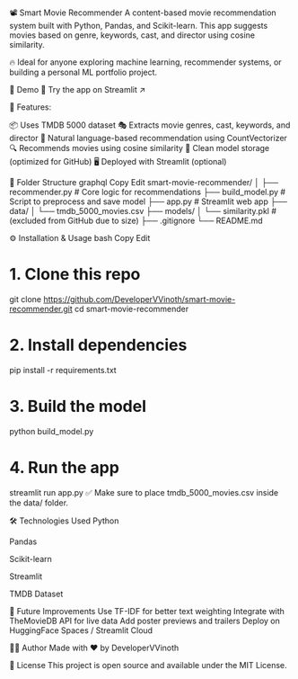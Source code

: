 📽️ Smart Movie Recommender
A content-based movie recommendation system built with Python, Pandas, and Scikit-learn. This app suggests movies based on genre, keywords, cast, and director using cosine similarity.

🔥 Ideal for anyone exploring machine learning, recommender systems, or building a personal ML portfolio project.

🚀 Demo
🧠 Try the app on Streamlit ↗

🧠 Features:

📦 Uses TMDB 5000 dataset
🎭 Extracts movie genres, cast, keywords, and director
🧠 Natural language-based recommendation using CountVectorizer
🔍 Recommends movies using cosine similarity
💾 Clean model storage (optimized for GitHub)
🖥️ Deployed with Streamlit (optional)

📁 Folder Structure
graphql
Copy
Edit
smart-movie-recommender/
│
├── recommender.py          # Core logic for recommendations
├── build_model.py          # Script to preprocess and save model
├── app.py                  # Streamlit web app
├── data/
│   └── tmdb_5000_movies.csv
├── models/
│   └── similarity.pkl      # (excluded from GitHub due to size)
├── .gitignore
└── README.md               


⚙️ Installation & Usage
bash
Copy
Edit
# 1. Clone this repo
git clone https://github.com/DeveloperVVinoth/smart-movie-recommender.git
cd smart-movie-recommender

# 2. Install dependencies
pip install -r requirements.txt

# 3. Build the model
python build_model.py

# 4. Run the app
streamlit run app.py
✅ Make sure to place tmdb_5000_movies.csv inside the data/ folder.

🛠️ Technologies Used
Python

Pandas

Scikit-learn

Streamlit

TMDB Dataset

📌 Future Improvements
Use TF-IDF for better text weighting
Integrate with TheMovieDB API for live data
Add poster previews and trailers
Deploy on HuggingFace Spaces / Streamlit Cloud

👨‍💻 Author
Made with ❤️ by DeveloperVVinoth

📜 License
This project is open source and available under the MIT License.